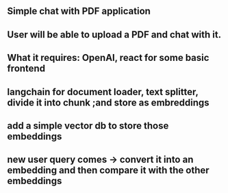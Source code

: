 ## Simple chat with PDF application 

## User will be able to upload a PDF and chat with it. 
## What it requires: OpenAI, react for some basic frontend

## langchain for document loader, text splitter, divide it into chunk ;and store as embreddings
## add a simple vector db to store those embeddings
## new user query comes -> convert it into an embedding and then compare it with the other embeddings 